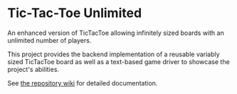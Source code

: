 # Tic-Tac-Toe Unlimited
An enhanced version of TicTacToe allowing infinitely sized boards with an unlimited number of players.

This project provides the backend implementation of a reusable variably sized TicTacToe board as well as a text-based game driver to showcase the project's abilities.

See [the repository wiki](https://github.com/EthanBechtol/TicTacToePlus/wiki) for detailed documentation.

